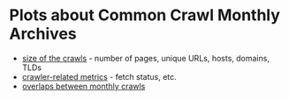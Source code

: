 Plots about Common Crawl Monthly Archives
=========================================

* [size of the crawls](crawlsize.md) - number of pages, unique URLs, hosts, domains, TLDs
* [crawler-related metrics](crawlermetrics.md) - fetch status, etc.
* [overlaps between monthly crawls](crawloverlap.md)